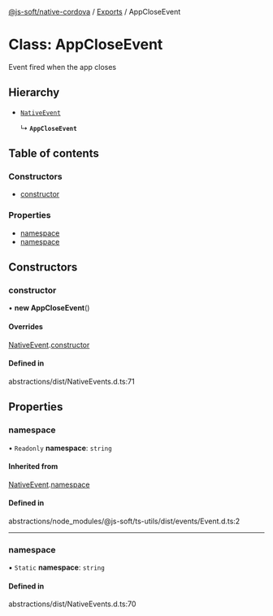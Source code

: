 [@js-soft/native-cordova](../README.md) / [Exports](../modules.md) / AppCloseEvent

# Class: AppCloseEvent

Event fired when the app closes

## Hierarchy

-   [`NativeEvent`](NativeEvent.md)

    ↳ **`AppCloseEvent`**

## Table of contents

### Constructors

-   [constructor](AppCloseEvent.md#constructor)

### Properties

-   [namespace](AppCloseEvent.md#namespace)
-   [namespace](AppCloseEvent.md#namespace)

## Constructors

### constructor

• **new AppCloseEvent**()

#### Overrides

[NativeEvent](NativeEvent.md).[constructor](NativeEvent.md#constructor)

#### Defined in

abstractions/dist/NativeEvents.d.ts:71

## Properties

### namespace

• `Readonly` **namespace**: `string`

#### Inherited from

[NativeEvent](NativeEvent.md).[namespace](NativeEvent.md#namespace)

#### Defined in

abstractions/node_modules/@js-soft/ts-utils/dist/events/Event.d.ts:2

---

### namespace

▪ `Static` **namespace**: `string`

#### Defined in

abstractions/dist/NativeEvents.d.ts:70
